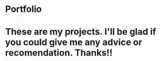 # Portfolio
# These are my projects. I'll be glad if you could give me any advice or recomendation. Thanks!!
